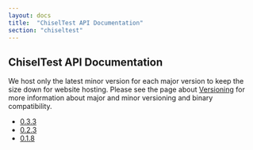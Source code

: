 ```yaml
---
layout: docs
title:  "ChiselTest API Documentation"
section: "chiseltest"
---
```


## ChiselTest API Documentation

We host only the latest minor version for each major version to keep the size down for website hosting.
Please see the page about [Versioning](../../chisel3/docs/appendix/versioning.html) for more information about major and minor versioning and binary compatibility.

* [0.3.3](0.3.3/)
* [0.2.3](0.2.3/)
* [0.1.8](0.1.7/)

